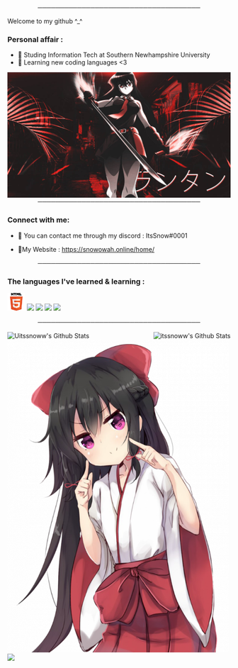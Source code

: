 <p align="center">
─────────────────────────────────────
</p>

 Welcome to my github ^_^

### Personal affair :
- 🤞 Studing Information Tech at Southern Newhampshire University 
- 🤞 Learning new coding languages <3 

<p align="center">
  <img align="right" alt"JPG" src="https://github.com/itssnoww/itssnoww/blob/main/akame1.png" width"500" height"320" />
─────────────────────────────────────
</p>

### Connect with me:

- 🧥 You can contact me through my discord : ItsSnow#0001

- 🥼My Website : https://snowowah.online/home/

<p align="center">
─────────────────────────────────────
</p>

### The languages I've learned & learning :
<code><img height="40" src="https://raw.githubusercontent.com/github/explore/80688e429a7d4ef2fca1e82350fe8e3517d3494d/topics/html/html.png"></code>
<code><img height="40" src="https://raw.githubusercontent.com/bablubambal/All_logo_and_pictures/main/programming%20languages/c%2B%2B.svg"></code>
<code><img height="40" src="https://raw.githubusercontent.com/bablubambal/All_logo_and_pictures/main/programming%20languages/go.svg"></code>
<code><img height="40" src="https://raw.githubusercontent.com/bablubambal/All_logo_and_pictures/main/programming%20languages/c.svg"></code>
<code><img height="40" src="https://raw.githubusercontent.com/bablubambal/All_logo_and_pictures/main/programming%20languages/c%23.svg"></code>


<p align="center">
─────────────────────────────────────
</p>

<img align="left" alt="Uitssnoww's Github Stats" src="https://github-readme-stats.vercel.app/api/top-langs/?username=itssnoww&show_icons=true&hide_border=true&theme=radical" />
<img align="right" alt="itssnoww's Github Stats" src="https://github-readme-stats.vercel.app/api?username=itssnoww&show_icons=true&hide_border=true&theme=radical" />

[website]: https://snowowah.online/home/
[github]: https://www.github.com/itssnoww
<br/>
<img src="banner.png" width="500" /><br/>
![](https://komarev.com/ghpvc/?username=itssnoww)
